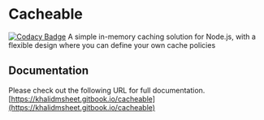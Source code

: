 # Cacheable

[![Codacy Badge](https://app.codacy.com/project/badge/Grade/6d6e48f35e694caab7e7e73691d22673)](https://app.codacy.com/gh/khalidsheet/cacheable/dashboard?utm_source=gh&utm_medium=referral&utm_content=&utm_campaign=Badge_grade)
A simple in-memory caching solution for Node.js, with a flexible design where you can define your own cache policies

## Documentation

Please check out the following URL for full documentation.
[https://khalidmsheet.gitbook.io/cacheable](https://khalidmsheet.gitbook.io/cacheable)
